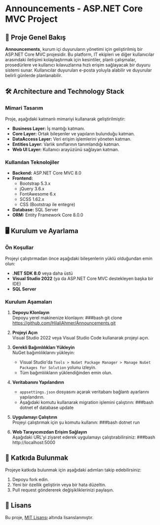 # Announcements - ASP.NET Core MVC Project

## 📖 Proje Genel Bakış

**Announcements**, kurum içi duyuruların yönetimi için geliştirilmiş bir ASP.NET Core MVC projesidir. Bu platform, IT ekipleri ve diğer kullanıcılar arasındaki iletişimi kolaylaştırmak için kesintiler, planlı çalışmalar, prosedürlere ve kullanıcı kılavuzlarına hızlı erişim sağlayacak bir duyuru sistemi sunar. Kullanıcılar duyuruları e-posta yoluyla alabilir ve duyurular belirli günlerde planlanabilir.

## 🛠️ Architecture and Technology Stack

### Mimari Tasarım

Proje, aşağıdaki katmanlı mimariyi kullanarak geliştirilmiştir:

- **Business Layer:** İş mantığı katmanı.
- **Core Layer:** Ortak bileşenler ve yapıların bulunduğu katman.
- **DataAccess Layer:** Veri erişim işlemlerini yöneten katman.
- **Entities Layer:** Varlık sınıflarının tanımlandığı katman.
- **Web UI Layer:** Kullanıcı arayüzünü sağlayan katman.

### Kullanılan Teknolojiler

- **Backend:** ASP.NET Core MVC 8.0
- **Frontend:**
  - Bootstrap 5.3.x
  - jQuery 3.6.x
  - FontAwesome 6.x
  - SCSS 1.62.x
  - CSS (Bootstrap ile entegre)
- **Database:** SQL Server
- **ORM:** Entity Framework Core 8.0.0

## 🖥️ Kurulum ve Ayarlama

### Ön Koşullar

Projeyi çalıştırmadan önce aşağıdaki bileşenlerin yüklü olduğundan emin olun:

- **.NET SDK 8.0** veya daha üstü
- **Visual Studio 2022** (ya da ASP.NET Core MVC destekleyen başka bir IDE)
- **SQL Server**

### Kurulum Aşamaları

1. **Depoyu Klonlayın**  
Depoyu yerel makinenize klonlayın:
###bash
git clone https://github.com/HilaliAhmer/Announcements.git

2. **Projeyi Açın**  
Visual Studio 2022 veya Visual Studio Code kullanarak projeyi açın.

3. **Gerekli Bağımlılıkları Yükleyin**  
NuGet bağımlılıklarını yükleyin:
   - Visual Studio'da `Tools > NuGet Package Manager > Manage NuGet Packages for Solution` yolunu izleyin.
   - Tüm bağımlılıkların yüklendiğinden emin olun.

4. **Veritabanını Yapılandırın**  
   - `appsettings.json` dosyasını açarak veritabanı bağlantı ayarlarını yapılandırın.
   - Aşağıdaki komutu kullanarak migration işlemini çalıştırın:
###bash
dotnet ef database update

5. **Uygulamayı Çalıştırın**  
Projeyi çalıştırmak için şu komutu kullanın:
###bash
dotnet run

6. **Web Tarayıcınızdan Erişim Sağlayın**  
Aşağıdaki URL'yi ziyaret ederek uygulamayı çalıştırabilirsiniz:
###bash
http://localhost:5000

## 🤝 Katkıda Bulunmak

Projeye katkıda bulunmak için aşağıdaki adımları takip edebilirsiniz:

1. Depoyu fork edin.
2. Yeni bir özellik geliştirin veya bir hata düzeltin.
3. Pull request göndererek değişikliklerinizi paylaşın.

## 📄 Lisans

Bu proje, [MIT Lisansı](LICENSE) altında lisanslanmıştır.
